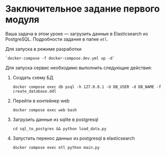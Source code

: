 # Заключительное задание первого модуля

Ваша задача в этом уроке — загрузить данные в Elasticsearch из PostgreSQL. Подробности задания в папке `etl`.

Для запуска в режиме разработки


    `docker-compose -f docker-compose.dev.yml up -d`

Для запуска сервис необходимо выполнить следующие действия:

1. Создать схему БД 


    `docker compose exec db psql -h 127.0.0.1 -U DB_USER -d DB_NAME -f create_database.ddl`

2. Перейти в контейнер web


    `docker compose exec web bash`

3. Загрузить данные из sqlite в postgresql


    `cd sql_to_postgres && python load_data.py`

4. Запустить перенос данных из postgresql в elasticsearch

    
    `docker compose exec etl python main.py`
